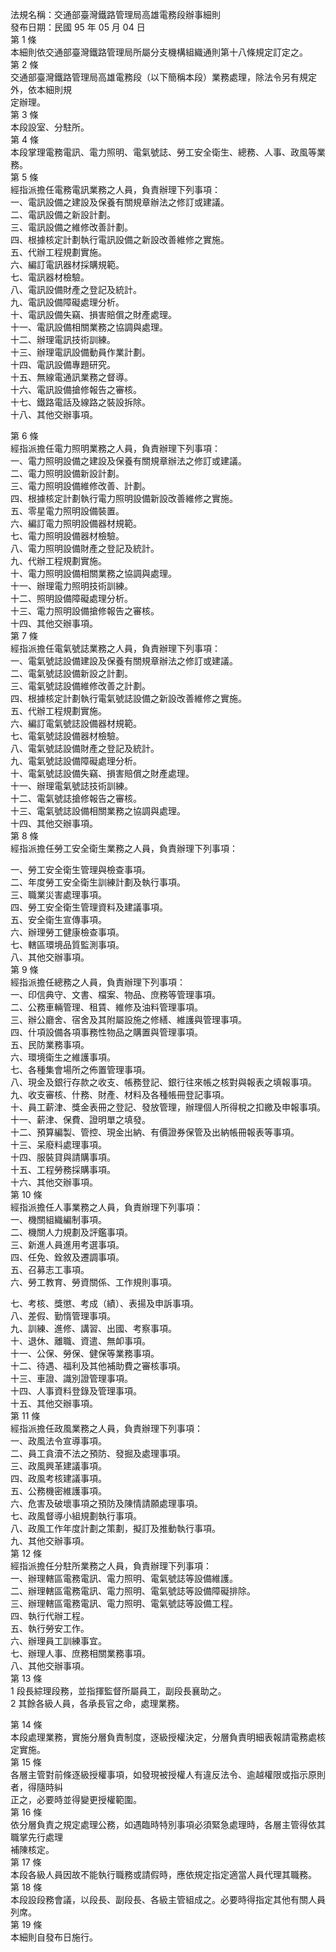 法規名稱：交通部臺灣鐵路管理局高雄電務段辦事細則  
發布日期：民國 95 年 05 月 04 日  
第 1 條  
本細則依交通部臺灣鐵路管理局所屬分支機構組織通則第十八條規定訂定之。  
第 2 條  
交通部臺灣鐵路管理局高雄電務段（以下簡稱本段）業務處理，除法令另有規定外，依本細則規  
定辦理。  
第 3 條  
本段設室、分駐所。  
第 4 條  
本段掌理電務電訊、電力照明、電氣號誌、勞工安全衛生、總務、人事、政風等業務。  
第 5 條  
經指派擔任電務電訊業務之人員，負責辦理下列事項：  
一、電訊設備之建設及保養有關規章辦法之修訂或建議。  
二、電訊設備之新設計劃。  
三、電訊設備之維修改善計劃。  
四、根據核定計劃執行電訊設備之新設改善維修之實施。  
五、代辦工程規劃實施。  
六、編訂電訊器材採購規範。  
七、電訊器材檢驗。  
八、電訊設備財產之登記及統計。  
九、電訊設備障礙處理分析。  
十、電訊設備失竊、損害賠償之財產處理。  
十一、電訊設備相關業務之協調與處理。  
十二、辦理電訊技術訓練。  
十三、辦理電訊設備動員作業計劃。  
十四、電訊設備專題研究。  
十五、無線電通訊業務之督導。  
十六、電訊設備搶修報告之審核。  
十七、鐵路電話及線路之裝設拆除。  
十八、其他交辦事項。  


第 6 條  
經指派擔任電力照明業務之人員，負責辦理下列事項：  
一、電力照明設備之建設及保養有關規章辦法之修訂或建議。  
二、電力照明設備新設計劃。  
三、電力照明設備維修改善、計劃。  
四、根據核定計劃執行電力照明設備新設改善維修之實施。  
五、零星電力照明設備裝置。  
六、編訂電力照明設備器材規範。  
七、電力照明設備器材檢驗。  
八、電力照明設備財產之登記及統計。  
九、代辦工程規劃實施。  
十、電力照明設備相關業務之協調與處理。  
十一、辦理電力照明技術訓練。  
十二、照明設備障礙處理分析。  
十三、電力照明設備搶修報告之審核。  
十四、其他交辦事項。  
第 7 條  
經指派擔任電氣號誌業務之人員，負責辦理下列事項：  
一、電氣號誌設備建設及保養有關規章辦法之修訂或建議。  
二、電氣號誌設備新設之計劃。  
三、電氣號誌設備維修改善之計劃。  
四、根據核定計劃執行電氣號誌設備之新設改善維修之實施。  
五、代辦工程規劃實施。  
六、編訂電氣號誌設備器材規範。  
七、電氣號誌設備器材檢驗。  
八、電氣號誌設備財產之登記及統計。  
九、電氣號誌設備障礙處理分析。  
十、電氣號誌設備失竊、損害賠償之財產處理。  
十一、辦理電氣號誌技術訓練。  
十二、電氣號誌搶修報告之審核。  
十三、電氣號誌設備相關業務之協調與處理。  
十四、其他交辦事項。  
第 8 條  
經指派擔任勞工安全衛生業務之人員，負責辦理下列事項：  


一、勞工安全衛生管理與檢查事項。  
二、年度勞工安全衛生訓練計劃及執行事項。  
三、職業災害處理事項。  
四、勞工安全衛生管理資料及建議事項。  
五、安全衛生宣傳事項。  
六、辦理勞工健康檢查事項。  
七、轄區環境品質監測事項。  
八、其他交辦事項。  
第 9 條  
經指派擔任總務之人員，負責辦理下列事項：  
一、印信典守、文書、檔案、物品、庶務等管理事項。  
二、公務車輛管理、租賃、維修及油料管理事項。  
三、辦公廳舍、宿舍及其附屬設施之修繕、維護與管理事項。  
四、什項設備各項事務性物品之購置與管理事項。  
五、民防業務事項。  
六、環境衛生之維護事項。  
七、各種集會場所之佈置管理事項。  
八、現金及銀行存款之收支、帳務登記、銀行往來帳之核對與報表之填報事項。  
九、收支審核、什務、財產、材料及各種帳冊登記事項。  
十、員工薪津、獎金表冊之登記、發放管理，辦理個人所得稅之扣繳及申報事項。  
十一、薪津、保費、證明單之填發。  
十二、預算編製、管控、現金出納、有價證券保管及出納帳冊報表等事項。  
十三、呆廢料處理事項。  
十四、服裝貸與請購事項。  
十五、工程勞務採購事項。  
十六、其他交辦事項。  
第 10 條  
經指派擔任人事業務之人員，負責辦理下列事項：  
一、機關組織編制事項。  
二、機關人力規劃及評鑑事項。  
三、新進人員進用考選事項。  
四、任免、銓敘及遷調事項。  
五、召募志工事項。  
六、勞工教育、勞資關係、工作規則事項。  


七、考核、獎懲、考成（績）、表揚及申訴事項。  
八、差假、勤惰管理事項。  
九、訓練、進修、講習、出國、考察事項。  
十、退休、離職、資遣、無卹事項。  
十一、公保、勞保、健保等業務事項。  
十二、待遇、福利及其他補助費之審核事項。  
十三、車證、識別證管理事項。  
十四、人事資料登錄及管理事項。  
十五、其他交辦事項。  
第 11 條  
經指派擔任政風業務之人員，負責辦理下列事項：  
一、政風法令宣導事項。  
二、員工貪瀆不法之預防、發掘及處理事項。  
三、政風興革建議事項。  
四、政風考核建議事項。  
五、公務機密維護事項。  
六、危害及破壞事項之預防及陳情請願處理事項。  
七、政風督導小組規劃執行事項。  
八、政風工作年度計劃之策劃，擬訂及推動執行事項。  
九、其他交辦事項。  
第 12 條  
經指派擔任分駐所業務之人員，負責辦理下列事項：  
一、辦理轄區電務電訊、電力照明、電氣號誌等設備維護。  
二、辦理轄區電務電訊、電力照明、電氣號誌等設備障礙排除。  
三、辦理轄區電務電訊、電力照明、電氣號誌等設備工程。  
四、執行代辦工程。  
五、執行勞安工作。  
六、辦理員工訓練事宜。  
七、辦理人事、庶務相關業務事項。  
八、其他交辦事項。  
第 13 條  
1 段長綜理段務，並指揮監督所屬員工，副段長襄助之。  
2 其餘各級人員，各承長官之命，處理業務。  


第 14 條  
本段處理業務，實施分層負責制度，逐級授權決定，分層負責明細表報請電務處核定實施。  
第 15 條  
各層主管對前條逐級授權事項，如發現被授權人有違反法令、逾越權限或指示原則者，得隨時糾  
正之，必要時並得變更授權範圍。  
第 16 條  
依分層負責之規定處理公務，如遇臨時特別事項必須緊急處理時，各層主管得依其職掌先行處理  
補陳核定。  
第 17 條  
本段各級人員因故不能執行職務或請假時，應依規定指定適當人員代理其職務。  
第 18 條  
本段設段務會議，以段長、副段長、各級主管組成之。必要時得指定其他有關人員列席。  
第 19 條  
本細則自發布日施行。  



